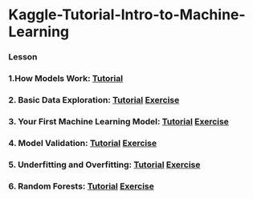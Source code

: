 # Kaggle-Tutorial-Intro-to-Machine-Learning

### Lesson

### 1.How Models Work: [Tutorial](https://github.com/SANGJUN12-KIM/Kaggle-Tutorial-Intro-to-Machine-Learning/blob/main/HowModelsWork.md)

### 2. Basic Data Exploration: [Tutorial](https://github.com/SANGJUN12-KIM/Kaggle-Tutorial-Intro-to-Machine-Learning/blob/main/BasicDataExploration.md) [Exercise](https://github.com/SANGJUN12-KIM/Kaggle-Tutorial-Intro-to-Machine-Learning/blob/main/exercise_explore_your_data.ipynb)

### 3. Your First Machine Learning Model: [Tutorial](https://github.com/SANGJUN12-KIM/Kaggle-Tutorial-Intro-to-Machine-Learning/blob/main/YourFirstMachineLearningModel.md)   [Exercise](https://github.com/SANGJUN12-KIM/Kaggle-Tutorial-Intro-to-Machine-Learning/blob/main/exercise-your-first-machine-learning-model.ipynb)

### 4. Model Validation: [Tutorial](https://github.com/SANGJUN12-KIM/Kaggle-Tutorial-Intro-to-Machine-Learning/blob/main/ModelValidation.md)   [Exercise](https://github.com/SANGJUN12-KIM/Kaggle-Tutorial-Intro-to-Machine-Learning/blob/main/exercise-model-validation.ipynb)

### 5. Underfitting and Overfitting: [Tutorial](https://github.com/SANGJUN12-KIM/Kaggle-Tutorial-Intro-to-Machine-Learning/blob/main/UnderfittingAndOverfitting.ipynb)   [Exercise](https://github.com/SANGJUN12-KIM/Kaggle-Tutorial-Intro-to-Machine-Learning/blob/main/exercise-underfitting-and-overfitting.ipynb)

### 6. Random Forests: [Tutorial](https://github.com/SANGJUN12-KIM/Kaggle-Tutorial-Intro-to-Machine-Learning/blob/main/RandomForests.ipynb)   [Exercise](https://github.com/SANGJUN12-KIM/Kaggle-Tutorial-Intro-to-Machine-Learning/blob/main/exercise-random-forests.ipynb)



